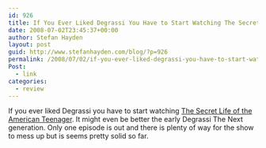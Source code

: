 ```yaml
---
id: 926
title: If You Ever Liked Degrassi You Have to Start Watching The Secret Life of the American Teenager
date: 2008-07-02T23:45:37+00:00
author: Stefan Hayden
layout: post
guid: http://www.stefanhayden.com/blog/?p=926
permalink: /2008/07/02/if-you-ever-liked-degrassi-you-have-to-start-watching-the-secret-life-of-the-american-teenager/
Post:
  - link
categories:
  - review
---
```

If you ever liked Degrassi you have to start watching <a href="http://abcfamily.go.com/abcfamily/path/section_Shows+Secret-Life-Of-The-American-Teenager/page_Detail">The Secret Life of the American Teenager</a>. It might even be better the early Degrassi The Next generation. Only one episode is out and there is plenty of way for the show to mess up but is seems pretty solid so far.